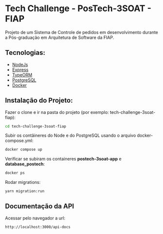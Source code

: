 # Tech Challenge - PosTech-3SOAT - FIAP

Projeto de um Sistema de Controle de pedidos em desenvolvimento durante a Pós-graduação em Arquitetura de Software da FIAP.

## Tecnologias:

- [NodeJs](https://nodejs.org/en/docs)
- [Express](https://expressjs.com/pt-br/)
- [TypeORM](https://typeorm.io/)
- [PostgreSQL](https://www.postgresql.org/)
- [Docker](https://docs.docker.com/?_gl=1*1xw1zkg*_ga*NzIyMTM4ODIxLjE2OTg2MTk0MTQ.*_ga_XJWPQMJYHQ*MTY5ODYxOTQxNC4xLjEuMTY5ODYxOTQxNC42MC4wLjA.)


## Instalação do Projeto:
Fazer o clone e ir na pasta do projeto (por exemplo: tech-challenge-3soat-fiap):

```sh
cd tech-challenge-3soat-fiap
```

Subir os contâineres do Node e do PostgreSQL usando o arquivo docker-compose.yml:

```sh
docker compose up
```

Verificar se subiram os containeres **postech-3soat-app** e **database_postech**:

```sh
docker ps
```

Rodar migrations:

```sh
yarn migration:run
```

## Documentação da API
Acessar pelo navegador a url:

```sh
http://localhost:3000/api-docs
```
